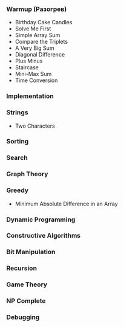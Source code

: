 ### Warmup (Разогрев)
- Birthday Cake Candles
- Solve Me First
- Simple Array Sum
- Compare the Triplets
- A Very Big Sum
- Diagonal Difference
- Plus Minus
- Staircase
- Mini-Max Sum
- Time Conversion
### Implementation

### Strings
- Two Characters

### Sorting

### Search

### Graph Theory

### Greedy
- Minimum Absolute Difference in an Array
### Dynamic Programming

### Constructive Algorithms

### Bit Manipulation

### Recursion

### Game Theory

### NP Complete

### Debugging